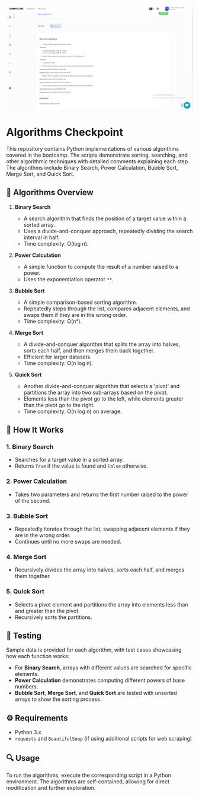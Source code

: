 ![ProjectTask](/assets/CompletedCheckpointScreenshots/Screenshot%20(131).png)

# Algorithms Checkpoint
This repository contains Python implementations of various algorithms covered in the bootcamp. The scripts demonstrate sorting, searching, and other algorithmic techniques with detailed comments explaining each step. The algorithms include Binary Search, Power Calculation, Bubble Sort, Merge Sort, and Quick Sort.

## 📜 Algorithms Overview

1. **Binary Search**
   - A search algorithm that finds the position of a target value within a sorted array.
   - Uses a divide-and-conquer approach, repeatedly dividing the search interval in half.
   - Time complexity: O(log n).

2. **Power Calculation**
   - A simple function to compute the result of a number raised to a power.
   - Uses the exponentiation operator `**`.

3. **Bubble Sort**
   - A simple comparison-based sorting algorithm.
   - Repeatedly steps through the list, compares adjacent elements, and swaps them if they are in the wrong order.
   - Time complexity: O(n²).

4. **Merge Sort**
   - A divide-and-conquer algorithm that splits the array into halves, sorts each half, and then merges them back together.
   - Efficient for larger datasets.
   - Time complexity: O(n log n).

5. **Quick Sort**
   - Another divide-and-conquer algorithm that selects a 'pivot' and partitions the array into two sub-arrays based on the pivot.
   - Elements less than the pivot go to the left, while elements greater than the pivot go to the right.
   - Time complexity: O(n log n) on average.

## 📂 How It Works

### 1. **Binary Search**
   - Searches for a target value in a sorted array.
   - Returns `True` if the value is found and `False` otherwise.

### 2. **Power Calculation**
   - Takes two parameters and returns the first number raised to the power of the second.

### 3. **Bubble Sort**
   - Repeatedly iterates through the list, swapping adjacent elements if they are in the wrong order.
   - Continues until no more swaps are needed.

### 4. **Merge Sort**
   - Recursively divides the array into halves, sorts each half, and merges them together.

### 5. **Quick Sort**
   - Selects a pivot element and partitions the array into elements less than and greater than the pivot.
   - Recursively sorts the partitions.

## 🧪 Testing
Sample data is provided for each algorithm, with test cases showcasing how each function works:
- For **Binary Search**, arrays with different values are searched for specific elements.
- **Power Calculation** demonstrates computing different powers of base numbers.
- **Bubble Sort**, **Merge Sort**, and **Quick Sort** are tested with unsorted arrays to show the sorting process.

## ⚙ Requirements
- Python 3.x
- `requests` and `BeautifulSoup` (if using additional scripts for web scraping)

## 🔍 Usage
To run the algorithms, execute the corresponding script in a Python environment. The algorithms are self-contained, allowing for direct modification and further exploration.